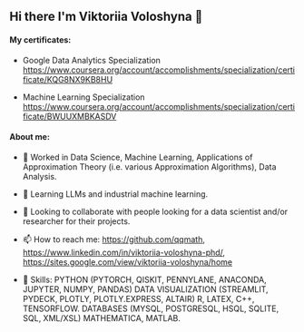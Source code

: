 ## Hi there I'm Viktoriia Voloshyna 👋 


<!--
**qqmath/qqmath** is a ✨ _special_ ✨ repository because its `README.md` (this file) appears on your GitHub profile.

<!--START_SECTION:waka-->
<!--END_SECTION:waka-->

#### My certificates: 
- Google Data Analytics Specialization
https://www.coursera.org/account/accomplishments/specialization/certificate/KQG8NX9KB8HU

- Machine Learning Specialization https://www.coursera.org/account/accomplishments/specialization/certificate/BWUUXMBKASDV


 #### About me:
 
-  🦾 Worked in Data Science, Machine Learning, Applications of Approximation Theory (i.e. various Approximation Algorithms), Data Analysis.

  
- 🌱 Learning LLMs and industrial machine learning.

 
- 👯 Looking to collaborate with people looking for a data scientist and/or researcher for their projects.

 
- 📫 How to reach me: https://github.com/qqmath, https://www.linkedin.com/in/viktoriia-voloshyna-phd/, https://sites.google.com/view/viktoriia-voloshyna/home

- 🤳 Skills: PYTHON (PYTORCH, QISKIT, PENNYLANE, ANACONDA, JUPYTER, NUMPY, PANDAS)
DATA VISUALIZATION (STREAMLIT, PYDECK, PLOTLY, PLOTLY.EXPRESS, ALTAIR)
R, LATEX, C++, TENSORFLOW.
DATABASES (MYSQL, POSTGRESQL, HSQL, SQLITE, SQL, XML/XSL)
MATHEMATICA, MATLAB.

